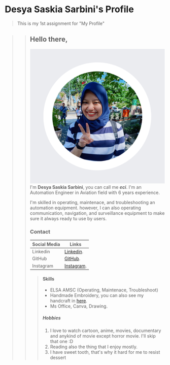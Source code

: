 # Desya Saskia Sarbini's Profile
> This is my 1st assignment for "My Profile"

>> ## Hello there,
>>![Alt text](./Assets/desya-sarbini.jpg)
>>I'm **Desya Saskia Sarbini**, you can call me ***eci***. I'm an Automation Engineer in Aviation field with 6  years experience. 
>>
>>I'm skilled in operating, maintenace, and troubleshooting an automation equipment. however, I can also operating communication, navigation, and surveillance equipment to make sure it always ready tu use by users.
>>
>> ### Contact 
>>| Social Media  | Links                                                               |
>>| ------------- |---------------------------------------------------------------------|
>>| Linkedin      | [Linkedin](https://www.linkedin.com/in/desya-sarbini).              |
>>| GitHub        | [GitHub](https://github.com/desyasarbini).                          |
>>| Instagram     | [Instagram](https://www.instagram.com/deesyaaaaasarbiniiiii_/).     |
>>
>>> #### Skills
>>> - ELSA AMSC (Operating, Maintenace, Troubleshoot)
>>> - Handmade Embroidery, you can also see my handcraft in [here](https://www.instagram.com/aerigom_/).  
>>> - Ms Office, Canva, Drawing.
>>>
>>> ##### Hobbies
>>> 1. I love to watch cartoon, anime, movies, documentary and  anykind of movie except horror movie. I'll skip that one :D
>>> 2. Reading also the thing that I enjoy mostly.
>>> 3. I have sweet tooth, that's why it hard for me to resist dessert 
>>>






